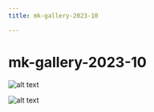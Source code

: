```yaml
---
title: mk-gallery-2023-10

---
```


# mk-gallery-2023-10

![alt text](https://files.slack.com/files-pri/T0HTW3H0V-F060PD4LVB9/sample-paper-overlays_540.gif?pub_secret=4d9b8f93ce)

![alt text](https://files.slack.com/files-pri/T0HTW3H0V-F062W4HNL7J/mk-obs-test-1.jpg?pub_secret=f7af23ee6d)
